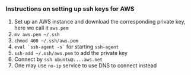 ### Instructions on setting up ssh keys for AWS

1. Set up an AWS instance and download the corresponding private key, here we call it `aws.pem`
2. `mv aws.pem ~/.ssh`
3. `chmod 400 ~/.ssh/aws.pem`
4. `` eval `ssh-agent -s` `` for starting `ssh-agent`
5. `ssh-add ~/.ssh/aws.pem` to add the private key
6. Connect by `ssh ubuntu@....aws.net`
7. One may use `no-ip` service to use DNS to connect instead
